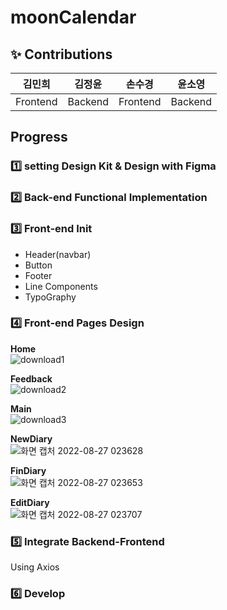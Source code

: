 # moonCalendar

## ✨ Contributions
|김민희|김정윤|손수경|윤소영|
|------|------|------|------|
|Frontend|Backend|Frontend|Backend|

## Progress

### 1️⃣ setting Design Kit & Design with Figma

### 2️⃣ Back-end Functional Implementation

### 3️⃣ Front-end Init

- Header(navbar)
- Button
- Footer
- Line Components
- TypoGraphy

### 4️⃣ Front-end Pages Design

**Home** <br>
![download1](https://user-images.githubusercontent.com/96654391/186961151-4aed8385-dd2c-47a8-b2e9-ee94d3fce932.png) <br>

**Feedback** <br>
![download2](https://user-images.githubusercontent.com/96654391/186961154-598791af-dc6e-48de-b875-6ac297834cad.png) <br>

**Main** <br>
![download3](https://user-images.githubusercontent.com/96654391/186961159-542d3187-5a2a-45d0-befb-92752d80ade6.png) <br>

**NewDiary** <br>
![화면 캡처 2022-08-27 023628](https://user-images.githubusercontent.com/96654391/186961164-debfe413-f0cf-4f03-a3d9-18a9d0eebed1.png) <br>

**FinDiary** <br>
![화면 캡처 2022-08-27 023653](https://user-images.githubusercontent.com/96654391/186961172-26466cf1-4075-4e5c-b23e-16a6500ad846.png) <br>

**EditDiary** <br>
![화면 캡처 2022-08-27 023707](https://user-images.githubusercontent.com/96654391/186961182-7d25ce2c-218b-431c-82d7-885fd6b7beab.png) <br>

### 5️⃣ Integrate Backend-Frontend

Using Axios

### 6️⃣ Develop
